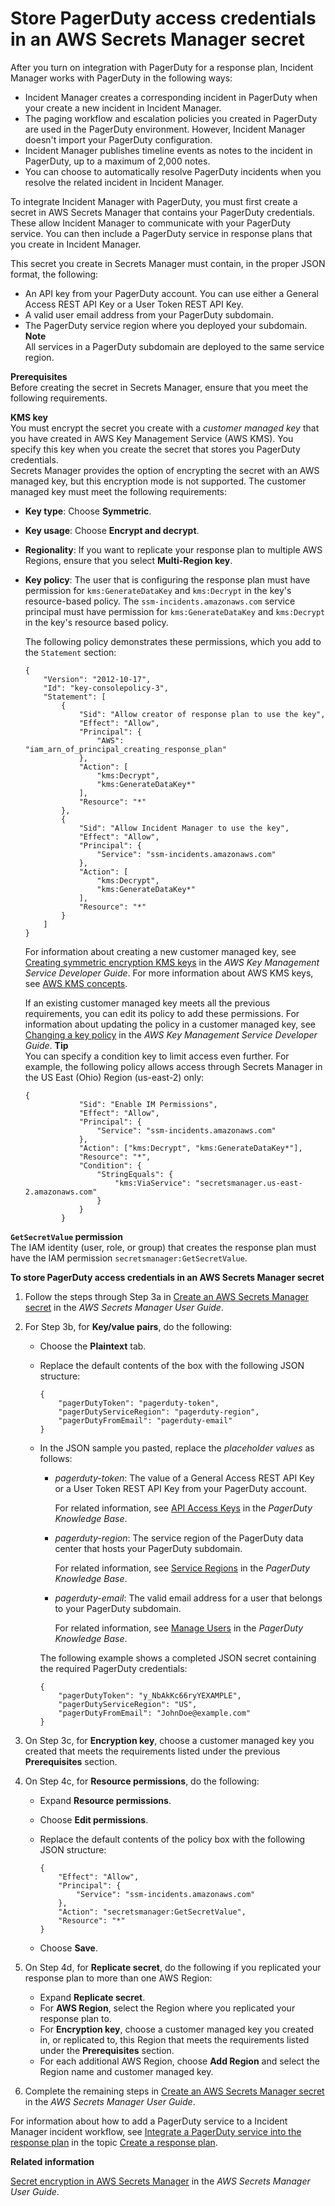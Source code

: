 # Store PagerDuty access credentials in an AWS Secrets Manager secret<a name="integrations-pagerduty-secret"></a>

After you turn on integration with PagerDuty for a response plan, Incident Manager works with PagerDuty in the following ways:
+ Incident Manager creates a corresponding incident in PagerDuty when your create a new incident in Incident Manager\.
+ The paging workflow and escalation policies you created in PagerDuty are used in the PagerDuty environment\. However, Incident Manager doesn't import your PagerDuty configuration\.
+ Incident Manager publishes timeline events as notes to the incident in PagerDuty, up to a maximum of 2,000 notes\.
+ You can choose to automatically resolve PagerDuty incidents when you resolve the related incident in Incident Manager\. 

To integrate Incident Manager with PagerDuty, you must first create a secret in AWS Secrets Manager that contains your PagerDuty credentials\. These allow Incident Manager to communicate with your PagerDuty service\. You can then include a PagerDuty service in response plans that you create in Incident Manager\.

This secret you create in Secrets Manager must contain, in the proper JSON format, the following:
+ An API key from your PagerDuty account\. You can use either a General Access REST API Key or a User Token REST API Key\.
+ A valid user email address from your PagerDuty subdomain\.
+ The PagerDuty service region where you deployed your subdomain\. 
**Note**  
All services in a PagerDuty subdomain are deployed to the same service region\.

**Prerequisites**  
Before creating the secret in Secrets Manager, ensure that you meet the following requirements\.

**KMS key**  
You must encrypt the secret you create with a *customer managed key* that you have created in AWS Key Management Service \(AWS KMS\)\. You specify this key when you create the secret that stores you PagerDuty credentials\.   
Secrets Manager provides the option of encrypting the secret with an AWS managed key, but this encryption mode is not supported\.
The customer managed key must meet the following requirements:  
+ **Key type**: Choose **Symmetric**\.
+  **Key usage**: Choose **Encrypt and decrypt**\.
+ **Regionality**: If you want to replicate your response plan to multiple AWS Regions, ensure that you select **Multi\-Region key**\.
+ **Key policy**: The user that is configuring the response plan must have permission for `kms:GenerateDataKey` and `kms:Decrypt` in the key's resource\-based policy\. The `ssm-incidents.amazonaws.com` service principal must have permission for `kms:GenerateDataKey` and `kms:Decrypt` in the key's resource based policy\.

  The following policy demonstrates these permissions, which you add to the `Statement` section:

  ```
  {
      "Version": "2012-10-17",
      "Id": "key-consolepolicy-3",
      "Statement": [
          {
              "Sid": "Allow creator of response plan to use the key",
              "Effect": "Allow",
              "Principal": {
                  "AWS": "iam_arn_of_principal_creating_response_plan"
              },
              "Action": [
                  "kms:Decrypt",
                  "kms:GenerateDataKey*"
              ],
              "Resource": "*"
          },
          {
              "Sid": "Allow Incident Manager to use the key",
              "Effect": "Allow",
              "Principal": {
                  "Service": "ssm-incidents.amazonaws.com"
              },
              "Action": [
                  "kms:Decrypt",
                  "kms:GenerateDataKey*"
              ],
              "Resource": "*"
          }
      ]
  }
  ```

  For information about creating a new customer managed key, see [Creating symmetric encryption KMS keys](https://docs.aws.amazon.com/kms/latest/developerguide/create-keys.html#create-symmetric-cmk) in the *AWS Key Management Service Developer Guide*\. For more information about AWS KMS keys, see [AWS KMS concepts](https://docs.aws.amazon.com/kms/latest/developerguide/concepts.html)\.

  If an existing customer managed key meets all the previous requirements, you can edit its policy to add these permissions\. For information about updating the policy in a customer managed key, see [Changing a key policy](https://docs.aws.amazon.com/kms/latest/developerguide/key-policy-modifying.html) in the *AWS Key Management Service Developer Guide*\.
**Tip**  
You can specify a condition key to limit access even further\. For example, the following policy allows access through Secrets Manager in the US East \(Ohio\) Region \(us\-east\-2\) only:  

  ```
  {
              "Sid": "Enable IM Permissions",
              "Effect": "Allow",
              "Principal": {
                  "Service": "ssm-incidents.amazonaws.com"
              },
              "Action": ["kms:Decrypt", "kms:GenerateDataKey*"],
              "Resource": "*",
              "Condition": {
                  "StringEquals": {
                      "kms:ViaService": "secretsmanager.us-east-2.amazonaws.com"
                  }
              }
          }
  ```

**`GetSecretValue` permission**  
The IAM identity \(user, role, or group\) that creates the response plan must have the IAM permission `secretsmanager:GetSecretValue`\. 

**To store PagerDuty access credentials in an AWS Secrets Manager secret**

1. Follow the steps through Step 3a in [Create an AWS Secrets Manager secret](https://docs.aws.amazon.com/secretsmanager/latest/userguide/create_secret.html) in the *AWS Secrets Manager User Guide*\.

1. For Step 3b, for **Key/value pairs**, do the following:
   + Choose the **Plaintext** tab\.
   + Replace the default contents of the box with the following JSON structure:

     ```
     {
         "pagerDutyToken": "pagerduty-token",
         "pagerDutyServiceRegion": "pagerduty-region",
         "pagerDutyFromEmail": "pagerduty-email"
     }
     ```
   + In the JSON sample you pasted, replace the *placeholder values* as follows:
     + *pagerduty\-token*: The value of a General Access REST API Key or a User Token REST API Key from your PagerDuty account\.

       For related information, see [API Access Keys](https://support.pagerduty.com/docs/api-access-keys) in the *PagerDuty Knowledge Base*\.
     + *pagerduty\-region*: The service region of the PagerDuty data center that hosts your PagerDuty subdomain\.

       For related information, see [Service Regions](https://support.pagerduty.com/docs/service-regions) in the *PagerDuty Knowledge Base*\.
     + *pagerduty\-email*: The valid email address for a user that belongs to your PagerDuty subdomain\.

       For related information, see [Manage Users](https://support.pagerduty.com/docs/users) in the *PagerDuty Knowledge Base*\.

     The following example shows a completed JSON secret containing the required PagerDuty credentials:

     ```
     {
         "pagerDutyToken": "y_NbAkKc66ryYEXAMPLE",
         "pagerDutyServiceRegion": "US",
         "pagerDutyFromEmail": "JohnDoe@example.com"
     }
     ```

1. On Step 3c, for **Encryption key**, choose a customer managed key you created that meets the requirements listed under the previous **Prerequisites** section\.

1. On Step 4c, for **Resource permissions**, do the following:
   + Expand **Resource permissions**\.
   + Choose **Edit permissions**\.
   + Replace the default contents of the policy box with the following JSON structure:

     ```
     {
         "Effect": "Allow",
         "Principal": {
             "Service": "ssm-incidents.amazonaws.com"
         },
         "Action": "secretsmanager:GetSecretValue",
         "Resource": "*"
     }
     ```
   + Choose **Save**\.

1. On Step 4d, for **Replicate secret**, do the following if you replicated your response plan to more than one AWS Region:
   + Expand **Replicate secret**\.
   + For **AWS Region**, select the Region where you replicated your response plan to\.
   + For **Encryption key**, choose a customer managed key you created in, or replicated to, this Region that meets the requirements listed under the **Prerequisites** section\. 
   + For each additional AWS Region, choose **Add Region** and select the Region name and customer managed key\.

1. Complete the remaining steps in [Create an AWS Secrets Manager secret](https://docs.aws.amazon.com/secretsmanager/latest/userguide/create_secret.html) in the *AWS Secrets Manager User Guide*\. 

For information about how to add a PagerDuty service to a Incident Manager incident workflow, see [Integrate a PagerDuty service into the response plan](response-plans.md#anchor-pagerduty) in the topic [Create a response plan](response-plans.md#response-plans-create)\.

**Related information**

[Secret encryption in AWS Secrets Manager](https://docs.aws.amazon.com/secretsmanager/latest/userguide/security-encryption.html) in the *AWS Secrets Manager User Guide*\.